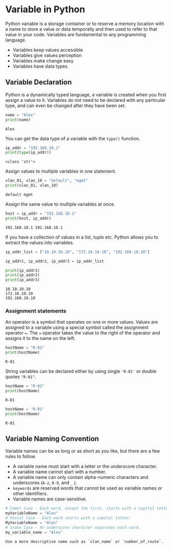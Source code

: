 # Variable in Python

Python variable is a storage container or to reserve a memory location with a name to store a value or data temporally and then used to refer to that value in your code. Variables are fundamental to any programming language.

- Variables keep values accessible
- Variables give values perception
- Variables make change easy
- Variables have data types

## Variable Declaration

Python is a dynamically typed language, a variable is created when you first assign a value to it. Variables do not need to be declared with any particular type, and can even be changed after they have been set.

```py
name = "Alex"
print(name)
```

```console
Alex
```

You can get the data type of a variable with the `type()` function.

```py
ip_addr = "192.168.10.1"
print(type(ip_addr))
```

```console
<class 'str'>
```

Assign values to multiple variables in one statement.

```py
vlan_01, vlan_10 = "default", "mgmt"
print(vlan_01, vlan_10)
```

```console
default mgmt
```

Assign the same value to multiple variables at once.

```py
host = ip_addr = "192.168.10.1"
print(host, ip_addr)
```

```console
192.168.10.1 192.168.10.1
```

If you have a collection of values in a list, tuple etc. Python allows you to extract the values into variables.

```py
ip_addr_list = ["10.10.10.10", "172.16.10.10", "192.168.10.10"]

ip_addr1, ip_addr2, ip_addr3 = ip_addr_list

print(ip_addr1)
print(ip_addr2)
print(ip_addr3)
```

```console
10.10.10.10
172.16.10.10
192.168.10.10
```

### Assignment statements

An operator is a symbol that operates on one or more values. Values are assigned to a variable using a special symbol called the assignment operator `=`. The `=` operator takes the value to the right of the operator and assigns it to the name on the left.

```py
hostName = "R-01"
print(hostName)
```

```console
R-01
```

String variables can be declared either by using single `'R-01'` or double quotes `"R-01"`.

```py
hostName = "R-01"
print(hostName)
```

```console
R-01
```

```py
hostName = 'R-01'
print(hostName)
```

```console
R-01
```

## Variable Naming Convention

Variable names can be as long or as short as you like, but there are a few rules to follow.

- A variable name must start with a letter or the underscore character.
- A variable name cannot start with a number.
- A variable name can only contain alpha-numeric characters and underscores (`A-z`, `0-9`, and `_` ).
- `keywords` are reserved words that cannot be used as variable names or other identifiers.
- Variable names are case-sensitive.

```py
# Camel Case - Each word, except the first, starts with a capital letter.
myVariableName = "Alex"
# Pascal Case - Each word starts with a capital letter.
MyVariableName = "Alex"
# Snake Case - An underscore character separates each word.
my_variable_name = "Alex"
```

```{Note}
Use a more descriptive name such as `vlan_name` or `number_of_route`.
```
